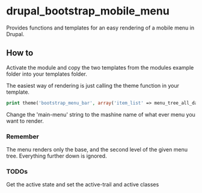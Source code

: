 # drupal_bootstrap_mobile_menu
Provides functions and templates for an easy rendering of a mobile menu in Drupal.

## How to

Activate the module and copy the two templates from the modules example folder into your templates folder.

The easiest way of rendering is just calling the theme function in your template.

```php
print theme('bootstrap_menu_bar', array('item_list' => menu_tree_all_data('main-menu')));
```

Change the 'main-menu' string to the mashine name of what ever menu you want to render.

### Remember

The menu renders only the base, and the second level of the given menu tree. Everything further down is ignored.

### TODOs

Get the active state and set the active-trail and active classes
